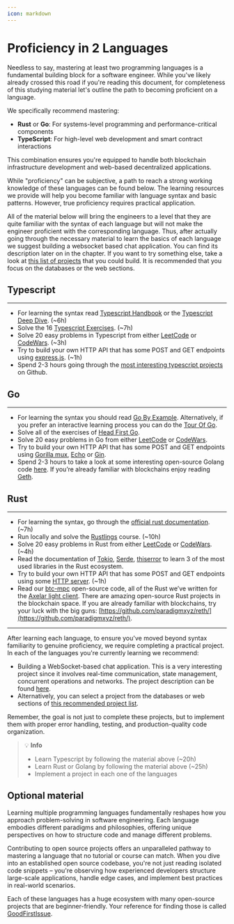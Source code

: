```yaml
---
icon: markdown
---
```


# Proficiency in 2 Languages

Needless to say, mastering at least two programming languages is a fundamental building block for a software engineer. While you've likely already crossed this road if you're reading this document, for completeness of this studying material let's outline the path to becoming proficient on a language.

We specifically recommend mastering:

* **Rust** or **Go**: For systems-level programming and performance-critical components
* **TypeScript**: For high-level web development and smart contract interactions

This combination ensures you're equipped to handle both blockchain infrastructure development and web-based decentralized applications.

While "proficiency" can be subjective, a path to reach a strong working knowledge of these languages can be found below. The learning resources we provide will help you become familiar with language syntax and basic patterns. However, true proficiency requires practical application.



All of the material below will bring the engineers to a level that they are quite familiar with the syntax of each language but will not make the engineer proficient with the corresponding language. Thus, after actually going through the necessary material to learn the basics of each language we suggest building a websocket based chat application. You can find its description later on in the chapter. If you want to try something else, take a look at [this list of projects](https://github.com/karan/Projects#databases) that you could build. It is recommended that you focus on the databases or the web sections.

## Typescript

***

* For learning the syntax read [Typescript Handbook](https://www.typescriptlang.org/docs/handbook/intro.html) or the [Typescript Deep Dive](https://basarat.gitbook.io/typescript/type-system). (\~6h)
* Solve the 16 [Typescript Exercises](https://typescript-exercises.github.io/). (\~7h)
* Solve 20 easy problems in Typescript from either [LeetCode](https://leetcode.com/) or [CodeWars](https://www.codewars.com/). (\~3h)
* Try to build your own HTTP API that has some POST and GET endpoints using [express.js](https://expressjs.com/). (\~1h)
* Spend 2-3 hours going through the [most interesting typescript projects](https://github.com/EvanLi/Github-Ranking/blob/master/Top100/TypeScript.md) on Github.

## Go

***

* For learning the syntax you should read [Go By Example](https://gobyexample.com/). Alternatively, if you prefer an interactive learning process you can do the [Tour Of Go](https://go.dev/tour/welcome).
* Solve all of the exercises of [Head First Go](https://headfirstgo.com/).
* Solve 20 easy problems in Go from either [LeetCode](https://leetcode.com/) or [CodeWars](https://www.codewars.com/).
* Try to build your own HTTP API that has some POST and GET endpoints using [Gorilla mux](https://github.com/gorilla/mux), [Echo](https://echo.labstack.com/) or [Gin](https://github.com/gin-gonic/gin).
* Spend 2-3 hours to take a look at some interesting open-source Golang code [here](https://www.reddit.com/r/golang/comments/xeytlo/what_is_the_coolest_go_open_source_projects_you/). If you’re already familiar with blockchains enjoy reading [Geth](https://github.com/ethereum/go-ethereum/).

## Rust

***

* For learning the syntax, go through the [official rust documentation](https://doc.rust-lang.org/rust-by-example/). (\~7h)
* Run locally and solve the [Rustlings](https://github.com/rust-lang/rustlings) course. (\~10h)
* Solve 20 easy problems in Rust from either [LeetCode](https://leetcode.com/) or [CodeWars](https://www.codewars.com/). (\~4h)
* Read the documentation of [Tokio](https://tokio.rs/), [Serde](https://serde.rs/), [thiserror](https://lib.rs/crates/thiserror) to learn 3 of the most used libraries in the Rust ecosystem.
* Try to build your own HTTP API that has some POST and GET endpoints using some [HTTP server](https://lib.rs/web-programming/http-server). (\~1h)
* Read our [btc-mpc](https://github.com/commonprefix/btc-mpc/) open-source code, all of the Rust we’ve written for the [Axelar light client](https://github.com/commonprefix/axelar-light-client). There are amazing open-source Rust projects in the blockchain space. If you are already familiar with blockchains, try your luck with the big guns: [https://github.com/paradigmxyz/reth/](https://github.com/paradigmxyz/reth/).

***

After learning each language, to ensure you've moved beyond syntax familiarity to genuine proficiency, we require completing a practical project. In each of the languages you're currently learning we recommend:&#x20;

* Building a WebSocket-based chat application. This is a very interesting project since it involves real-time communication, state management, concurrent operations and networks. The project description can be found [here](https://common-prefix.gitbook.io/art-of-blockchain-programming/prerequisites/markdown/chat-application-exercise).
* Alternatively, you can select a project from the databases or web sections of [this recommended project list](https://github.com/karan/Projects#databases).&#x20;

Remember, the goal is not just to complete these projects, but to implement them with proper error handling, testing, and production-quality code organization.&#x20;

> 💡 **Info**
> * Learn Typescript by following the material above (\~20h)
> * Learn Rust or Golang by following the material above (\~25h)
> * Implement a project in each one of the languages

## Optional material

Learning multiple programming languages fundamentally reshapes how you approach problem-solving in software engineering. Each language embodies different paradigms and philosophies, offering unique perspectives on how to structure code and manage different problems.&#x20;

Contributing to open source projects offers an unparalleled pathway to mastering a language that no tutorial or course can match. When you dive into an established open source codebase, you're not just reading isolated code snippets – you're observing how experienced developers structure large-scale applications, handle edge cases, and implement best practices in real-world scenarios.

Each of these languages has a huge ecosystem with many open-source projects that are beginner-friendly. Your reference for finding those is called [GoodFirstIssue](https://goodfirstissue.dev/language/rust).